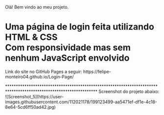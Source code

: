 Olá! Bem vindo ao meu projeto.
<h1>Uma página de login feita utilizando HTML & CSS<br>Com responsividade mas sem nenhum JavaScript envolvido</h1>
<p>Link do site no GitHub Pages a seguir: https://felipe-monteiro04.github.io/Login-Page/</p>
******************************************************************************************************************
Screenshot do projeto abaixo: ![Screenshot_5](https://user-images.githubusercontent.com/112021178/199123499-aa5471ef-df1e-4c18-8e64-5cd6ff50ad42.jpg)
